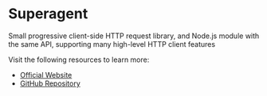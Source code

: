# Superagent

Small progressive client-side HTTP request library, and Node.js module with the same API, supporting many high-level HTTP client features

Visit the following resources to learn more:

- [Official Website](https://ladjs.github.io/superagent)
- [GitHub Repository](https://github.com/visionmedia/superagent)
